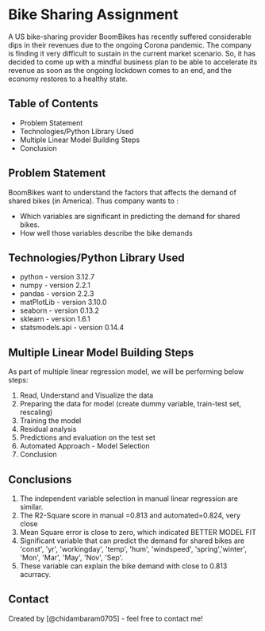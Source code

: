 # Bike Sharing Assignment
A US bike-sharing provider BoomBikes has recently suffered considerable dips in their revenues due to the ongoing Corona pandemic. The company is finding it very difficult to sustain in the current market scenario. So, it has decided to come up with a mindful business plan to be able to accelerate its revenue as soon as the ongoing lockdown comes to an end, and the economy restores to a healthy state.


## Table of Contents
* Problem Statement
* Technologies/Python Library Used
* Multiple Linear Model Building Steps
* Conclusion

## Problem Statement
BoomBikes want to understand the factors that affects the demand of shared bikes (in America). Thus company wants to :
- Which variables are significant in predicting the demand for shared bikes.
- How well those variables describe the bike demands

## Technologies/Python Library Used
- python - version 3.12.7
- numpy - version 2.2.1
- pandas - version 2.2.3
- matPlotLib - version 3.10.0
- seaborn - version 0.13.2
- sklearn - version 1.6.1
- statsmodels.api - version 0.14.4

## Multiple Linear Model Building Steps
As part of multiple linear regression model, we will be performing below steps:
1. Read, Understand and Visualize the data
2. Preparing the data for model (create dummy variable, train-test set, rescaling)
3. Training the model
4. Residual analysis
5. Predictions and evaluation on the test set
6. Automated Approach - Model Selection
7. Conclusion


## Conclusions
1. The independent variable selection in manual linear regression are similar.
2. The R2-Square score in manual =0.813 and automated=0.824, very close
3. Mean Square error is close to zero, which indicated BETTER MODEL FIT
4. Significant variable that can predict the demand for shared bikes are 'const', 'yr', 'workingday', 'temp', 'hum', 'windspeed', 'spring','winter', 'Mon', 'Mar', 'May', 'Nov', 'Sep'.
5. These variable can explain the bike demand with close to 0.813 acurracy.

## Contact
Created by [@chidambaram0705] - feel free to contact me!
